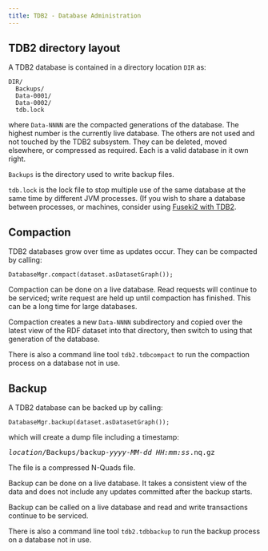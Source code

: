 ```yaml
---
title: TDB2 - Database Administration
---
```


## TDB2 directory layout

A TDB2 database is contained in a directory location `DIR` as:

    DIR/
      Backups/
      Data-0001/
      Data-0002/
      tdb.lock

where `Data-NNNN` are the compacted generations of the database. The
highest number is the currently live database.  The others are not used
and not touched by the TDB2 subsystem. They can be deleted, moved
elsewhere, or compressed as required. Each is a valid database in it own
right.

`Backups` is the directory used to write backup files.

`tdb.lock` is the lock file to stop multiple use of the same database at
the same time by different JVM processes. (If you wish to share a database
between processes, or machines, consider using [Fuseki2 with TDB2](tdb2_fuseki.html).

## Compaction

TDB2 databases grow over time as updates occur. They can be compacted by calling:

    DatabaseMgr.compact(dataset.asDatasetGraph());

Compaction can be done on a live database. Read requests will continue to be
serviced; write request are held up until compaction has finished. This
can be a long time for large databases.

Compaction creates a new `Data-NNNN` subdirectory and copied over the
latest view of the RDF dataset into that directory, then switch to using
that generation of the database. 

There is also a command line tool `tdb2.tdbcompact` to run the
compaction process on a database not in use.

## Backup

A TDB2 database can be backed up by calling:

    DatabaseMgr.backup(dataset.asDatasetGraph());

which will create a dump file including a timestamp:

<pre>
<i>location</i>/Backups/backup-<i>yyyy-MM-dd_HH:mm:ss</i>.nq.gz
</pre>

The file is a compressed N-Quads file.

Backup can be done on a live database. It takes a consistent view of the
data and does not include any updates committed after the backup starts.

Backup can be called on a live database and read and write transactions
continue to be serviced.

There is also a command line tool `tdb2.tdbbackup` to run the
backup process on a database not in use.

